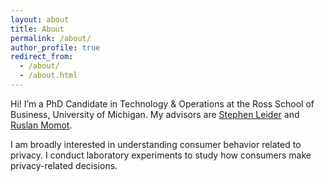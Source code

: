 ```yaml
---
layout: about
title: About
permalink: /about/
author_profile: true
redirect_from: 
  - /about/
  - /about.html
---
```


Hi! I’m a PhD Candidate in Technology & Operations at the Ross School of Business, University of Michigan. My advisors are [Stephen Leider](https://sites.google.com/umich.edu/stephenleider/bio) and [Ruslan Momot](https://ruslanmomot.info/).

I am broadly interested in understanding consumer behavior related to privacy. I conduct laboratory experiments to study how consumers make privacy-related decisions.
